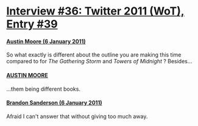 # [Interview #36: Twitter 2011 (WoT), Entry #39](https://www.theoryland.com/intvmain.php?i=36#39)

#### [Austin Moore (6 January 2011)](http://twitter.com/Southpaw2014/status/23085976406462464)

So what exactly is different about the outline you are making this time compared to for
*The Gathering Storm*
and
*Towers of Midnight*
? Besides...

#### [AUSTIN MOORE](http://twitter.com/Southpaw2014/status/23086015065358336)

...them being different books.

#### [Brandon Sanderson (6 January 2011)](http://twitter.com/#%21/BrandonSandrson/status/23105328891568129)

Afraid I can't answer that without giving too much away.

